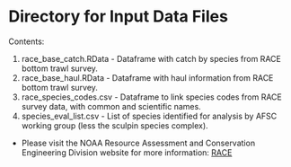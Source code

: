 Directory for Input Data Files
=============
Contents:
1.	race_base_catch.RData - Dataframe with catch by species from RACE bottom trawl survey.
2.	race_base_haul.RData - Dataframe with haul information from RACE bottom trawl survey.
3.	race_species_codes.csv - Dataframe to link species codes from RACE survey data, with common and scientific names.
4.  species_eval_list.csv - List of species identified for analysis by AFSC working group (less the sculpin species complex).

* Please visit the NOAA Resource Assessment and Conservation Engineering Division website for more information: [RACE](https://www.afsc.noaa.gov/RACE/groundfish/bottom%20trawl%20surveys.php)